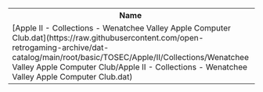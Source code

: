 <table>
<tr><th>Name</th><th>Size</th></tr>
<tr><td>
[Apple II - Collections - Wenatchee Valley Apple Computer Club.dat](https://raw.githubusercontent.com/open-retrogaming-archive/dat-catalog/main/root/basic/TOSEC/Apple/II/Collections/Wenatchee Valley Apple Computer Club/Apple II - Collections - Wenatchee Valley Apple Computer Club.dat)
</td><td>961</td></tr>
</table>
